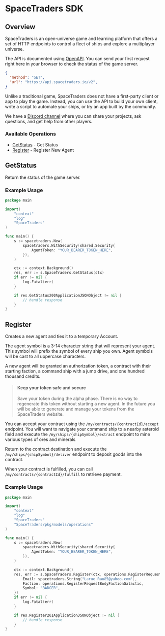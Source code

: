 # SpaceTraders SDK

## Overview

SpaceTraders is an open-universe game and learning platform that offers a set of HTTP endpoints to control a fleet of ships and explore a multiplayer universe.

The API is documented using [OpenAPI](https://github.com/SpaceTradersAPI/api-docs). You can send your first request right here in your browser to check the status of the game server.

```json http
{
  "method": "GET",
  "url": "https://api.spacetraders.io/v2",
}
```

Unlike a traditional game, SpaceTraders does not have a first-party client or app to play the game. Instead, you can use the API to build your own client, write a script to automate your ships, or try an app built by the community.

We have a [Discord channel](https://discord.com/invite/jh6zurdWk5) where you can share your projects, ask questions, and get help from other players.




### Available Operations

* [GetStatus](#getstatus) - Get Status
* [Register](#register) - Register New Agent

## GetStatus

Return the status of the game server.

### Example Usage

```go
package main

import(
	"context"
	"log"
	"SpaceTraders"
)

func main() {
    s := spacetraders.New(
        spacetraders.WithSecurity(shared.Security{
            AgentToken: "YOUR_BEARER_TOKEN_HERE",
        }),
    )

    ctx := context.Background()
    res, err := s.SpaceTraders.GetStatus(ctx)
    if err != nil {
        log.Fatal(err)
    }

    if res.GetStatus200ApplicationJSONObject != nil {
        // handle response
    }
}
```

## Register

Creates a new agent and ties it to a temporary Account.

The agent symbol is a 3-14 character string that will represent your agent. This symbol will prefix the symbol of every ship you own. Agent symbols will be cast to all uppercase characters.

A new agent will be granted an authorization token, a contract with their starting faction, a command ship with a jump drive, and one hundred thousand credits.

> #### Keep your token safe and secure
>
> Save your token during the alpha phase. There is no way to regenerate this token without starting a new agent. In the future you will be able to generate and manage your tokens from the SpaceTraders website.

You can accept your contract using the `/my/contracts/{contractId}/accept` endpoint. You will want to navigate your command ship to a nearby asteroid field and execute the `/my/ships/{shipSymbol}/extract` endpoint to mine various types of ores and minerals.

Return to the contract destination and execute the `/my/ships/{shipSymbol}/deliver` endpoint to deposit goods into the contract.

When your contract is fulfilled, you can call `/my/contracts/{contractId}/fulfill` to retrieve payment.

### Example Usage

```go
package main

import(
	"context"
	"log"
	"SpaceTraders"
	"SpaceTraders/pkg/models/operations"
)

func main() {
    s := spacetraders.New(
        spacetraders.WithSecurity(shared.Security{
            AgentToken: "YOUR_BEARER_TOKEN_HERE",
        }),
    )

    ctx := context.Background()
    res, err := s.SpaceTraders.Register(ctx, operations.RegisterRequestBody{
        Email: spacetraders.String("Larue_Rau85@yahoo.com"),
        Faction: operations.RegisterRequestBodyFactionGalactic,
        Symbol: "BADGER",
    })
    if err != nil {
        log.Fatal(err)
    }

    if res.Register201ApplicationJSONObject != nil {
        // handle response
    }
}
```
